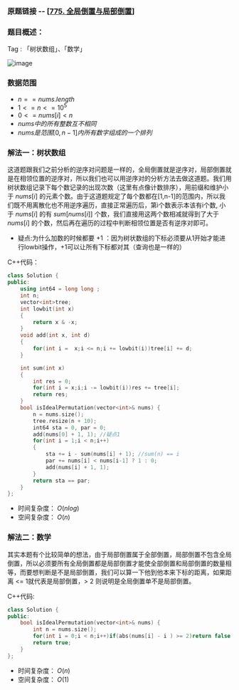 ### 原题链接 -- [[775. 全局倒置与局部倒置](https://leetcode.cn/problems/global-and-local-inversions/)]

### 题目概述：
Tag : 「树状数组」、「数学」

![image](https://user-images.githubusercontent.com/99656524/202175371-6b02cf86-0abf-411e-bd57-22e83e0e6e9e.png)

### 数据范围
* $n == nums.length$
* $1 <= n <= 10^5$
* $0 <= nums[i] < n$
* $nums 中的所有整数 互不相同$
* $nums 是范围 [0, n - 1] 内所有数字组成的一个排列$

### 解法一：树状数组
这道题跟我们之前分析的逆序对问题是一样的，全局倒置就是逆序对，局部倒置就是在相领位置的逆序对，所以我们也可以用逆序对的分析方法去做这道题。我们用树状数组记录下每个数记录的出现次数（这里有点像计数排序），用前缀和维护小于 $nums[i]$ 的元素个数。由于这道题规定了每个数都在[1,n-1]的范围内，所以我们既不用离散化也不用逆序遍历，直接正常遍历后，第i个数表示本该有i个数, 小于 $nums[i]$ 的有 $sum[nums[i]]$ 个数，我们直接用这两个数相减就得到了大于 $nums[i]$ 的个数，然后再在遍历的过程中判断相领位置是否有逆序对即可。

* 疑点:为什么加数的时候都要 +1 ：因为树状数组的下标必须要从1开始才能进行lowbit操作，+1可以让所有下标都对其（查询也是一样的）

C++代码：
```cpp
class Solution {
public:
    using int64 = long long ;
    int n;
    vector<int>tree;
    int lowbit(int x)
    {
        return x & -x;
    }
    void add(int x, int d)
    {
        for(int i =  x;i <= n;i += lowbit(i))tree[i] += d;
    }

    int sum(int x)
    {
        int res = 0;
        for(int i = x;i;i -= lowbit(i))res += tree[i];
        return res;
    }
    bool isIdealPermutation(vector<int>& nums) {
        n = nums.size();
        tree.resize(n + 10);
        int64 sta = 0, par = 0;
        add(nums[0] + 1, 1); //疑点1
        for(int i = 1;i < n;i++)
        {
            sta += i - sum(nums[i] + 1); //sum(n) == i
            par += nums[i] < nums[i-1] ? 1 : 0;
            add(nums[i] + 1, 1);
        }
        return sta == par;
    }
};
```
* 时间复杂度： $O(nlog)$
* 空间复杂度： $O(n)$

### 解法二：数学
其实本题有个比较简单的想法，由于局部倒置属于全部倒置，局部倒置不包含全局倒置，所以必须要所有全局倒置都是局部倒置才能使全部倒置和局部倒置的数量相等，而要想判断是不是局部倒置，我们可以算一下他到他本来下标的距离，如果距离 <= 1就代表是局部倒置，> 2 则说明是全局倒置单不是局部倒置。

C++代码:
```cpp
class Solution {
public:
    bool isIdealPermutation(vector<int>& nums) {
        int n = nums.size();
        for(int i = 0;i < n;i++)if(abs(nums[i] - i ) >= 2)return false;
        return true;
    }
};
```
* 时间复杂度： $O(n)$
* 空间复杂度： $O(1)$
